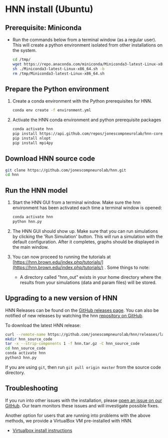 # HNN install (Ubuntu)

## Prerequisite: Miniconda

- Run the commands below from a terminal window (as a regular user). This will create a python environment isolated from other installations on the system.

    ```bash
    cd /tmp/
    wget https://repo.anaconda.com/miniconda/Miniconda3-latest-Linux-x86_64.sh
    sh ./Miniconda3-latest-Linux-x86_64.sh -b
    rm /tmp/Miniconda3-latest-Linux-x86_64.sh
    ```

## Prepare the Python environment

1. Create a conda environment with the Python prerequisites for HNN.

    ```bash
    conda env create -f environment.yml
    ```

2. Activate the HNN conda environment and python prerequisite packages

    ```bash
    conda activate hnn
    pip install https://api.github.com/repos/jonescompneurolab/hnn-core/zipball/master
    pip install nlopt
    pip install mpi4py
    ```

## Download HNN source code

```bash
git clone https://github.com/jonescompneurolab/hnn.git
cd hnn
```

## Run the HNN model

1. Start the HNN GUI from a terminal window. Make sure the hnn environment has been activated each time a terminal window is opened:

    ```bash
    conda activate hnn
    python hnn.py
    ```

2. The HNN GUI should show up. Make sure that you can run simulations by clicking the 'Run Simulation' button. This will run a simulation with the default configuration. After it completes, graphs should be displayed in the main window.

3. You can now proceed to running the tutorials at [https://hnn.brown.edu/index.php/tutorials/](https://hnn.brown.edu/index.php/tutorials/) . Some things to note:

    - A directory called "hnn_out" exists in your home directory where the results from your simulations (data and param files) will be stored.

## Upgrading to a new version of HNN

HNN Releases can be found on the [GitHub releases page](https://github.com/jonescompneurolab/hnn/releases/). You can also be notified of new releases by watching the hnn [repository on GitHub](https://github.com/jonescompneurolab/hnn/).

To download the latest HNN release:

```bash
curl --remote-name https://github.com/jonescompneurolab/hnn/releases/latest/download/hnn.tar.gz
mkdir hnn_source_code
tar -x --strip-components 1 -f hnn.tar.gz -C hnn_source_code
cd hnn_source_code
conda activate hnn
python3 hnn.py
```

If you are using `git`, then run `git pull origin master` from the source code directory.

## Troubleshooting

If you run into other issues with the installation, please [open an issue on our GitHub](https://github.com/jonescompneurolab/hnn/issues). Our team monitors these issues and will investigate possible fixes.

Another option for users that are running into problems with the above methods, we provide a VirtualBox VM pre-installed with HNN.

- [Virtualbox install instructions](../virtualbox/README.md)
